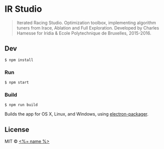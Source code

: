 # IR Studio

> Iterated Racing Studio. Optimization toolbox, implementing algorithm tuners from Irace, Ablation and Full Exploration.
Developed by Charles Hamesse for Iridia & Ecole Polytechnique de Bruxelles, 2015-2016.


## Dev

```
$ npm install
```

### Run

```
$ npm start
```

### Build

```
$ npm run build
```

Builds the app for OS X, Linux, and Windows, using [electron-packager](https://github.com/maxogden/electron-packager).


## License

MIT © [<%= name %>](<%= website %>)
